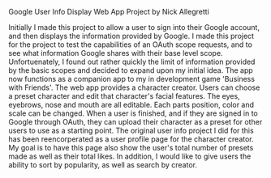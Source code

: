 Google User Info Display Web App Project by Nick Allegretti


Initially I made this project to allow a user to sign into their Google account, and then displays the information provided by Google. I made this project for the project to test the capabilities of an OAuth scope requests, and to see what information Google shares with their base level scope. Unfortuenately, I found out rather quickly the limit of information provided by the basic scopes and decided to expand upon my initial idea. The app now functions as a companion app to my in development game 'Business with Friends'. The web app provides a character creator. Users can choose a preset character and edit that character's facial features. The eyes, eyebrows, nose and mouth are all editable. Each parts position, color and scale can be changed. When a user is finished, and if they are signed in to Google through OAuth, they can upload their character as a preset for other users to use as a starting point. The original user info project I did for this has been reencorperated as a user profile page for the character creator. My goal is to have this page also show the user's total number of presets made as well as their total likes. In addition, I would like to give users the ability to sort by popularity, as well as search by creator.